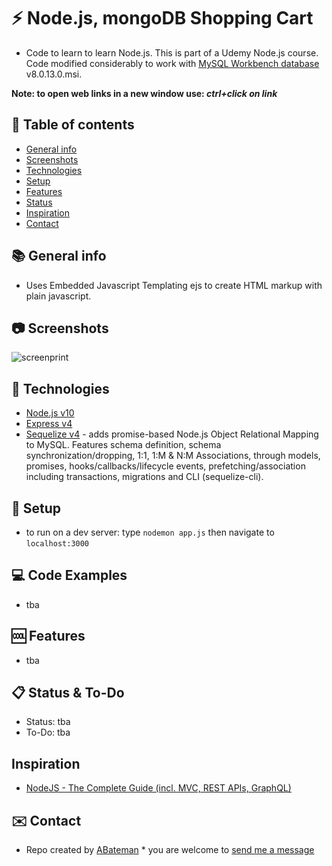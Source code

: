 # :zap: Node.js, mongoDB Shopping Cart

* Code to learn to learn Node.js. This is part of a Udemy Node.js course.
Code modified considerably to work with [MySQL Workbench database](https://dev.mysql.com/downloads/file/?id=480823)  v8.0.13.0.msi.

**Note: to open web links in a new window use: _ctrl+click on link_**

## :page_facing_up: Table of contents

* [General info](#general-info)
* [Screenshots](#screenshots)
* [Technologies](#technologies)
* [Setup](#setup)
* [Features](#features)
* [Status](#status)
* [Inspiration](#inspiration)
* [Contact](#contact)

## :books: General info

* Uses Embedded Javascript Templating ejs to create HTML markup with plain javascript.

## :camera: Screenshots

![screenprint](./images/.png)

## :signal_strength: Technologies

* [Node.js v10](https://nodejs.org)
* [Express v4](https://www.npmjs.com/package/express)
* [Sequelize v4](http://docs.sequelizejs.com) - adds promise-based Node.js Object Relational Mapping to MySQL. Features schema definition, schema synchronization/dropping, 1:1, 1:M & N:M Associations, through models, promises, hooks/callbacks/lifecycle events, prefetching/association including transactions, migrations and CLI (sequelize-cli).

## :floppy_disk: Setup

* to run on a dev server: type `nodemon app.js` then navigate to `localhost:3000`

## :computer: Code Examples

* tba

## :cool: Features

* tba

## :clipboard: Status & To-Do

* Status: tba
* To-Do: tba

## Inspiration

* [NodeJS - The Complete Guide (incl. MVC, REST APIs, GraphQL)](https://www.udemy.com/nodejs-the-complete-guide/)

## :envelope: Contact

* Repo created by [ABateman](https://www.andrewbateman.org) * you are welcome to [send me a message](https://andrewbateman.org/contact)
